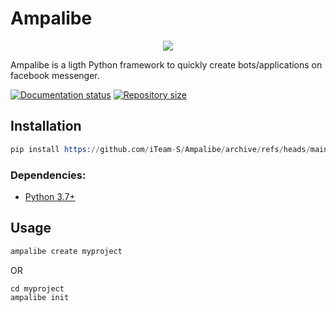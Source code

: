 # Ampalibe
<p align="center"> <img src="https://github.com/iTeam-S/Ampalibe/raw/main/docs/source/_static/ampalibe_logo.png"/></p>

Ampalibe is a ligth Python framework to quickly create bots/applications on facebook messenger.

[![Documentation status](https://readthedocs.org/projects/ampalibe/badge/?version=latest)](https://ampalibe.readthedocs.io)
[![Repository size](https://img.shields.io/github/repo-size/iTeam-S/ampalibe.svg)](https://github.com/iTeam-S/ampalibe)


## Installation

```s
pip install https://github.com/iTeam-S/Ampalibe/archive/refs/heads/main.zip
```

### Dependencies:
- [Python 3.7+](https://www.python.org/)


## Usage
```s
ampalibe create myproject
```

OR 


```s
cd myproject
ampalibe init
```
